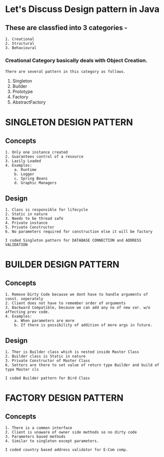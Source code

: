 # Let's Discuss Design pattern in Java
## These are classfied into 3 categories -
	1. Creational
	2. Structural
	3. Behavioural


### Creational Category basically deals with Object Creation.
`There are several pattern in this category as follows`.
1. Singleton
2. Builder
3. Prototype
4. Factory
5. AbstractFactory

# SINGLETON DESIGN PATTERN

## Concepts
	1. Only one instance created
	2. Guarantees control of a resource
	3. Lazily Loaded
	4. Examples:
		a. Runtime
		b. Logger
		c. Spring Beans
		d. Graphic Managers

## Design
	1. Class is responsible for lifecycle
	2. Static in nature
	3. Needs to be thread safe
	4. Private instance
	5. Private Constructor
	6. No parameters required for construction else it will be factory

`I coded Singleton pattern for DATABASE CONNECTION and ADDRESS VALIDATION`

# BUILDER DESIGN PATTERN

## Concepts
	1. Remove Dirty Code because we dont have to handle arguments of const. seperately
	2. Client does not have to remember order of arguments
	3. Backward Compatible, because we can add any no of new var. w/o affecting prev code.
	4. Examples:
		a. When parameters are more
		b. If there is possibility of addition of more args in future.


## Design
	1. Ther is Builder class which is nested inside Master Class
	2. Builder class is Static in nature
	3. Private Constructor of Master Class
	6. Setters are there to set value of return type Builder and build of type Master cls

`I coded Builder pattern for Bird Class`

# FACTORY DESIGN PATTERN

## Concepts
	1. There is a common interface
	2. Client is unaware of owner side methods so no dirty code
	3. Parameters based methods
	4. Similar to singleton except parameters.

`I coded country based address validator for E-Com comp.`

